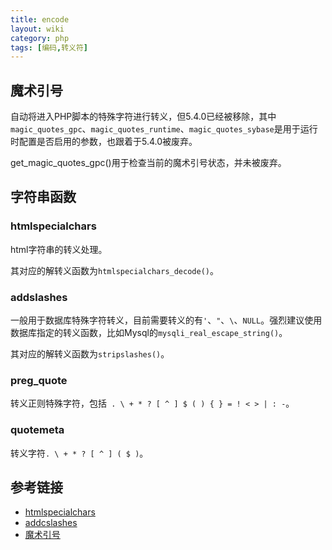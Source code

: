 ```yaml
---
title: encode
layout: wiki
category: php
tags: [编码,转义符]
---
```




## 魔术引号

自动将进入PHP脚本的特殊字符进行转义，但5.4.0已经被移除，其中`magic_quotes_gpc`、`magic_quotes_runtime`、`magic_quotes_sybase`是用于运行时配置是否启用的参数，也跟着于5.4.0被废弃。

get_magic_quotes_gpc()用于检查当前的魔术引号状态，并未被废弃。

## 字符串函数

### htmlspecialchars

html字符串的转义处理。

其对应的解转义函数为`htmlspecialchars_decode()`。

### addslashes

一般用于数据库特殊字符转义，目前需要转义的有`'`、`"`、`\`、`NULL`。强烈建议使用数据库指定的转义函数，比如Mysql的`mysqli_real_escape_string()`。

其对应的解转义函数为`stripslashes()`。

### preg_quote

转义正则特殊字符，包括` . \ + * ? [ ^ ] $ ( ) { } = ! < > | : -`。

### quotemeta

转义字符`. \ + * ? [ ^ ] ( $ )`。


## 参考链接

* [htmlspecialchars](http://php.net/manual/zh/function.htmlspecialchars.php)
* [addcslashes](http://php.net/manual/zh/function.addslashes.php)
* [魔术引号](http://php.net/manual/zh/security.magicquotes.php)